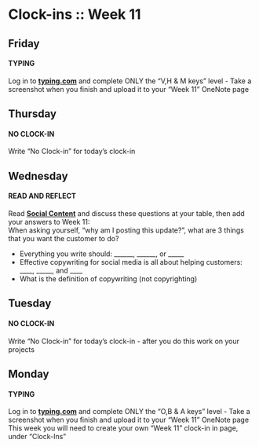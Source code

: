 # Clock-ins :: Week 11 #
## Friday ##
#### TYPING ####
Log in to **[typing.com](https://www.typing.com)** and complete ONLY the “V,H & M keys”  level - Take a screenshot when you finish and upload it to your “Week 11” OneNote page 


## Thursday ##
#### NO CLOCK-IN ####
Write “No Clock-in” for today’s clock-in


## Wednesday ##
#### READ AND REFLECT ####
Read **[Social Content](https://bit.ly/patino-social-content)** and discuss these questions at your table, then add your answers to Week 11:   
When asking yourself, “why am I posting this update?”, what are 3 things that you want the customer to do?  
- Everything you write should: ______, ______, or _____  
- Effective copywriting for social media is all about helping customers: ____, _____, and ____  
- What is the definition of copywriting (not copyrighting)  


## Tuesday ##
#### NO CLOCK-IN ####
Write “No Clock-in” for today’s clock-in - after you do this work on your projects


## Monday ##
#### TYPING ####
Log in to **[typing.com](https://www.typing.com)** and complete ONLY the “O,B & A keys”  level - Take a screenshot when you finish and upload it to your “Week 11” OneNote page
This week you will need to create your own “Week 11” clock-in in page, under “Clock-Ins”
